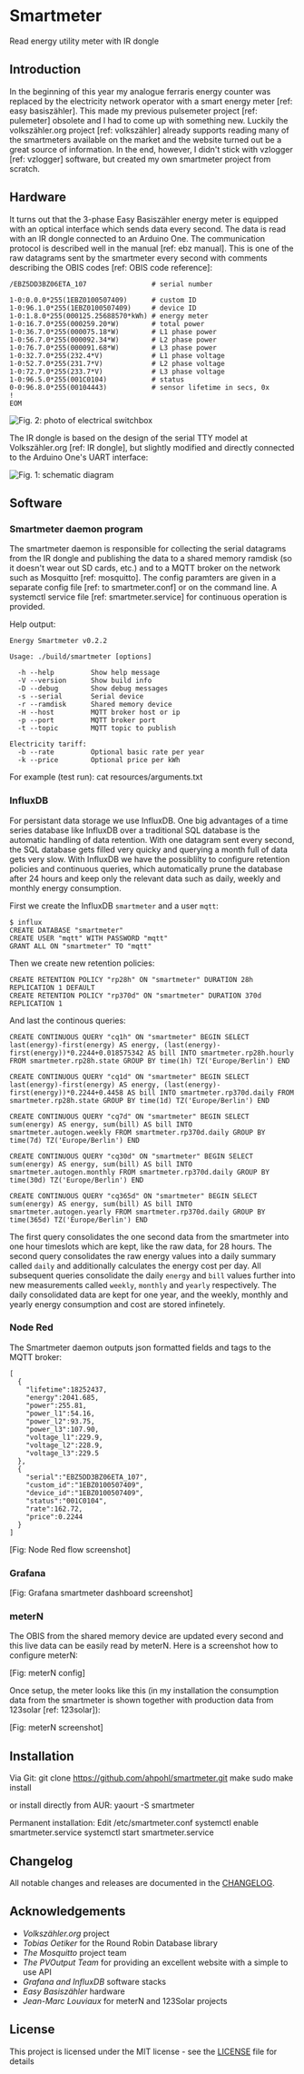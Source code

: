 # Smartmeter

Read energy utility meter with IR dongle 

## Introduction

In the beginning of this year my analogue ferraris energy counter was replaced by the electricity network operator with a smart energy meter [ref: easy basiszähler]. This made my previous pulsemeter project [ref: pulemeter] obsolete and I had to come up with something new. Luckily the volkszähler.org project [ref: volkszähler] already supports reading many of the smartmeters available on the market and the website turned out be a great source of information. In the end, however, I didn't stick with vzlogger [ref: vzlogger] software, but created my own smartmeter project from scratch.

## Hardware

It turns out that the 3-phase Easy Basiszähler energy meter is equipped with an optical interface which sends data every second. The data is read with an IR dongle connected to an Arduino One. The communication protocol is described well in the manual [ref: ebz manual].  This is one of the raw datagrams sent by the smartmeter every second with comments describing the OBIS codes [ref: OBIS code reference]:

```
/EBZ5DD3BZ06ETA_107                # serial number

1-0:0.0.0*255(1EBZ0100507409)      # custom ID
1-0:96.1.0*255(1EBZ0100507409)     # device ID
1-0:1.8.0*255(000125.25688570*kWh) # energy meter
1-0:16.7.0*255(000259.20*W)        # total power 
1-0:36.7.0*255(000075.18*W)        # L1 phase power
1-0:56.7.0*255(000092.34*W)        # L2 phase power
1-0:76.7.0*255(000091.68*W)        # L3 phase power
1-0:32.7.0*255(232.4*V)            # L1 phase voltage
1-0:52.7.0*255(231.7*V)            # L2 phase voltage
1-0:72.7.0*255(233.7*V)            # L3 phase voltage
1-0:96.5.0*255(001C0104)           # status
0-0:96.8.0*255(00104443)           # sensor lifetime in secs, 0x
!
EOM
```

![Fig. 2: photo of electrical switchbox](resources/smartmeter.jpg)

The IR dongle is based on the design of the serial TTY model at Volkszähler.org [ref: IR dongle], but slightly modified and directly connected to the Arduino One's UART interface:

![Fig. 1: schematic diagram](resources/schematic.png)

## Software

### Smartmeter daemon program

The smartmeter daemon is responsible for collecting the serial datagrams from the IR dongle and publishing the data to a shared memory ramdisk (so it doesn't wear out SD cards, etc.) and to a MQTT broker on the network such as Mosquitto [ref: mosquitto]. The config paramters are given in a separate config file [ref: to smartmeter.conf] or on the command line. A systemctl service file [ref: smartmeter.service] for continuous operation is provided.

Help output:

```
Energy Smartmeter v0.2.2

Usage: ./build/smartmeter [options]

  -h --help         Show help message
  -V --version      Show build info
  -D --debug        Show debug messages
  -s --serial       Serial device
  -r --ramdisk      Shared memory device
  -H --host         MQTT broker host or ip
  -p --port         MQTT broker port
  -t --topic        MQTT topic to publish

Electricity tariff:
  -b --rate         Optional basic rate per year
  -k --price        Optional price per kWh
```

For example (test run):
cat resources/arguments.txt

### InfluxDB

For persistant data storage we use InfluxDB. One big advantages of a time series database like InfluxDB over a traditional SQL database is the automatic handling of data retention. With one datagram sent every second, the SQL database gets filled very quicky and querying a month full of data gets very slow.
With InfluxDB we have the possiblilty to configure retention policies and continuous queries, which automatically prune the database after 24 hours and keep only the relevant data such as daily, weekly and monthly energy consumption.

First we create the InfluxDB `smartmeter` and a user `mqtt`:
```
$ influx
CREATE DATABASE "smartmeter"
CREATE USER "mqtt" WITH PASSWORD "mqtt"
GRANT ALL ON "smartmeter" TO "mqtt"

```
Then we create new retention policies:
```
CREATE RETENTION POLICY "rp28h" ON "smartmeter" DURATION 28h REPLICATION 1 DEFAULT
CREATE RETENTION POLICY "rp370d" ON "smartmeter" DURATION 370d REPLICATION 1
```
And last the continous queries:
```
CREATE CONTINUOUS QUERY "cq1h" ON "smartmeter" BEGIN SELECT last(energy)-first(energy) AS energy, (last(energy)-first(energy))*0.2244+0.018575342 AS bill INTO smartmeter.rp28h.hourly FROM smartmeter.rp28h.state GROUP BY time(1h) TZ('Europe/Berlin') END

CREATE CONTINUOUS QUERY "cq1d" ON "smartmeter" BEGIN SELECT last(energy)-first(energy) AS energy, (last(energy)-first(energy))*0.2244+0.4458 AS bill INTO smartmeter.rp370d.daily FROM smartmeter.rp28h.state GROUP BY time(1d) TZ('Europe/Berlin') END

CREATE CONTINUOUS QUERY "cq7d" ON "smartmeter" BEGIN SELECT sum(energy) AS energy, sum(bill) AS bill INTO smartmeter.autogen.weekly FROM smartmeter.rp370d.daily GROUP BY time(7d) TZ('Europe/Berlin') END 

CREATE CONTINUOUS QUERY "cq30d" ON "smartmeter" BEGIN SELECT sum(energy) AS energy, sum(bill) AS bill INTO smartmeter.autogen.monthly FROM smartmeter.rp370d.daily GROUP BY time(30d) TZ('Europe/Berlin') END

CREATE CONTINUOUS QUERY "cq365d" ON "smartmeter" BEGIN SELECT sum(energy) AS energy, sum(bill) AS bill INTO smartmeter.autogen.yearly FROM smartmeter.rp370d.daily GROUP BY time(365d) TZ('Europe/Berlin') END
```
The first query consolidates the one second data from the smartmeter into one hour timeslots which are kept, like the raw data, for 28 hours. The second query consolidates the raw energy values into a daily summary called `daily` and additionally calculates the energy cost per day. All subsequent queries consolidate the daily `energy` and `bill` values further into new measurements called `weekly`, `monthly` and `yearly` respectively. The daily consolidated data are kept for one year, and the weekly, monthly and yearly energy consumption and cost are stored infinetely.

### Node Red

The Smartmeter daemon outputs json formatted fields and tags to the MQTT broker:
```
[
  {
    "lifetime":18252437,
    "energy":2041.685,
    "power":255.81,
    "power_l1":54.16,
    "power_l2":93.75,
    "power_l3":107.90,
    "voltage_l1":229.9,
    "voltage_l2":228.9,
    "voltage_l3":229.5
  },
  {
    "serial":"EBZ5DD3BZ06ETA_107",
    "custom_id":"1EBZ0100507409",
    "device_id":"1EBZ0100507409",
    "status":"001C0104",
    "rate":162.72,
    "price":0.2244
  }
]
```
[Fig: Node Red flow screenshot]

### Grafana

[Fig: Grafana smartmeter dashboard screenshot]

### meterN

The OBIS from the shared memory device are updated every second and this live data can be easily read by meterN. Here is a screenshot how to configure meterN:

[Fig: meterN config]

Once setup, the meter looks like this (in my installation the consumption data from the smartmeter is shown together with production data from 123solar [ref: 123solar]): 

[Fig: meterN screenshot]


## Installation

Via Git:
git clone https://github.com/ahpohl/smartmeter.git
make
sudo make install

or install directly from AUR:
yaourt -S smartmeter

Permanent installation:
Edit /etc/smartmeter.conf
systemctl enable smartmeter.service
systemctl start smartmeter.service

## Changelog

All notable changes and releases are documented in the [CHANGELOG](CHANGELOG.md).

## Acknowledgements

* *Volkszähler.org* project
* *Tobias Oetiker* for the Round Robin Database library
* *The Mosquitto* project team
* *The PVOutput Team* for providing an excellent website with a simple to use API
* *Grafana and InfluxDB* software stacks
* *Easy Basiszähler* hardware
* *Jean-Marc Louviaux* for meterN and 123Solar projects

## License

This project is licensed under the MIT license - see the [LICENSE](LICENSE) file for details

[2]: https://oss.oetiker.ch/rrdtool/ "Round Robin Database"
[3]: https://pvoutput.org/ "PVOutput is a free service for sharing and comparing PV output data"
[4]: https://pvoutput.org/list.jsp?userid=74913 "Ilvesheim system on PVOutput"
[5]: https://123solar.org/ "123Solar Web Solar logger"
[6]: https://apps.apple.com/au/app/pvoutput-pro/id994297624 "PVOutput Pro mobile app"
[11]: https://aur.archlinux.org/packages/smartmeter "Smartmeter Arch Linux package"
